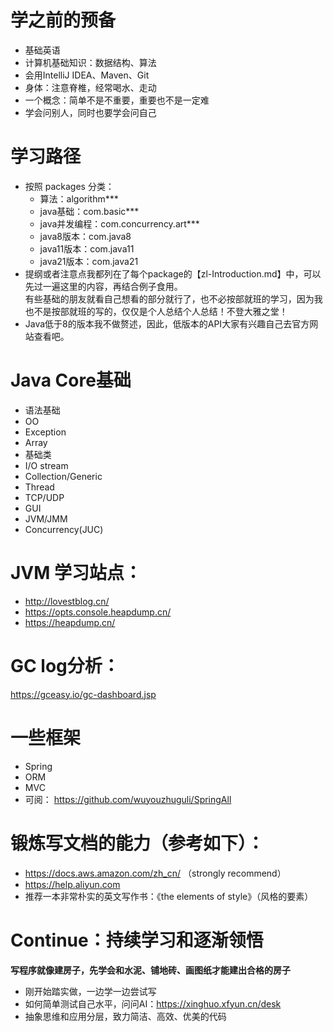 # 学之前的预备
- 基础英语
- 计算机基础知识：数据结构、算法
- 会用IntelliJ IDEA、Maven、Git
- 身体：注意脊椎，经常喝水、走动
- 一个概念：简单不是不重要，重要也不是一定难
- 学会问别人，同时也要学会问自己


# 学习路径
- 按照 packages 分类：
  - 算法：algorithm***
  - java基础：com.basic***
  - java并发编程：com.concurrency.art***
  - java8版本：com.java8
  - java11版本：com.java11
  - java21版本：com.java21
- 提纲或者注意点我都列在了每个package的【zl-Introduction.md】中，可以先过一遍这里的内容，再结合例子食用。<br>
  有些基础的朋友就看自己想看的部分就行了，也不必按部就班的学习，因为我也不是按部就班的写的，仅仅是个人总结个人总结！不登大雅之堂！
- Java低于8的版本我不做赘述，因此，低版本的API大家有兴趣自己去官方网站查看吧。


# Java Core基础
- 语法基础                
- OO                     
- Exception              
- Array
- 基础类
- I/O stream
- Collection/Generic
- Thread
- TCP/UDP
- GUI
- JVM/JMM
- Concurrency(JUC)

# JVM 学习站点：
 * http://lovestblog.cn/
 * https://opts.console.heapdump.cn/
 * https://heapdump.cn/

# GC log分析：
  https://gceasy.io/gc-dashboard.jsp

# 一些框架
- Spring
- ORM
- MVC
- 可阅： https://github.com/wuyouzhuguli/SpringAll

# 锻炼写文档的能力（参考如下）：
- https://docs.aws.amazon.com/zh_cn/ （strongly recommend）
- https://help.aliyun.com
- 推荐一本非常朴实的英文写作书：《the elements of style》（风格的要素）

# Continue：持续学习和逐渐领悟
**写程序就像建房子，先学会和水泥、铺地砖、画图纸才能建出合格的房子**
- 刚开始踏实做，一边学一边尝试写
- 如何简单测试自己水平，问问AI：https://xinghuo.xfyun.cn/desk
- 抽象思维和应用分层，致力简洁、高效、优美的代码

